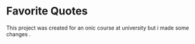 # Favorite Quotes
This project was created for an onic course at university but i made some changes .
